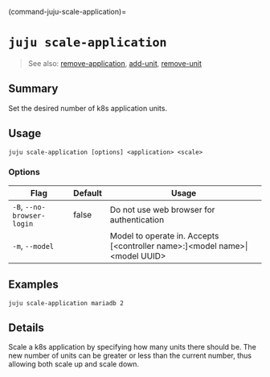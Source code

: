 (command-juju-scale-application)=
# `juju scale-application`
> See also: [remove-application](#remove-application), [add-unit](#add-unit), [remove-unit](#remove-unit)

## Summary
Set the desired number of k8s application units.

## Usage
```juju scale-application [options] <application> <scale>```

### Options
| Flag | Default | Usage |
| --- | --- | --- |
| `-B`, `--no-browser-login` | false | Do not use web browser for authentication |
| `-m`, `--model` |  | Model to operate in. Accepts [&lt;controller name&gt;:]&lt;model name&gt;&#x7c;&lt;model UUID&gt; |

## Examples

    juju scale-application mariadb 2


## Details

Scale a k8s application by specifying how many units there should be.
The new number of units can be greater or less than the current number, thus
allowing both scale up and scale down.